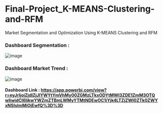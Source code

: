# Final-Project_K-MEANS-Clustering-and-RFM
Market Segmentation and Optimization Using K-MEANS Clustering and RFM 

### Dashboard Segmentation :
![image](https://github.com/Rangganurfaisal/Final-Project_K-MEANS-Clustering-and-RFM/assets/122039917/bb7604f2-cc21-4598-ba7c-2e8028064115)


### Dashboard Market Trend :
![image](https://github.com/Rangganurfaisal/Final-Project_K-MEANS-Clustering-and-RFM/assets/122039917/c49fd551-720f-431b-89ed-642bc88d7de7)

#### Dashboard Link : https://app.powerbi.com/view?r=eyJrIjoiZjdlZjJlYWYtYmVhMy00ZGMzLTkxODYtMWI3ZDE1ZmM3OTQwIiwidCI6IjkwYWZmZTBmLWMyYTMtNDEwOC1iYjk4LTZjZWI0ZTk0ZWYxNSIsImMiOjEwfQ%3D%3D 
